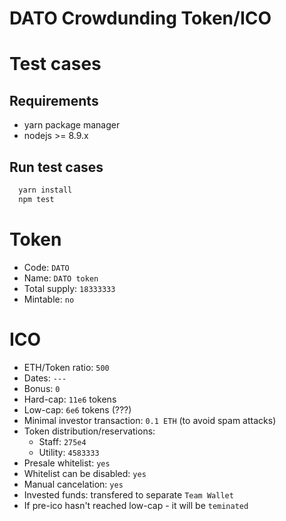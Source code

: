 # DATO Crowdunding Token/ICO

# Test cases

## Requirements

* yarn package manager
* nodejs >= 8.9.x

## Run test cases
```sh
  yarn install
  npm test
```

# Token

* Code: `DATO`
* Name: `DATO token`
* Total supply: `18333333`
* Mintable: `no`

# ICO

* ETH/Token ratio: `500`
* Dates: `---`
* Bonus: `0`
* Hard-cap: `11e6` tokens
* Low-cap: `6e6` tokens (???)
* Minimal investor transaction: `0.1 ETH` (to avoid spam attacks)
* Token distribution/reservations:
  * Staff: `275e4`
  * Utility: `4583333`
* Presale whitelist: `yes`
* Whitelist can be disabled: `yes`
* Manual cancelation: `yes`
* Invested funds: transfered to separate `Team Wallet`
* If pre-ico hasn't reached low-cap - it will be `teminated`

